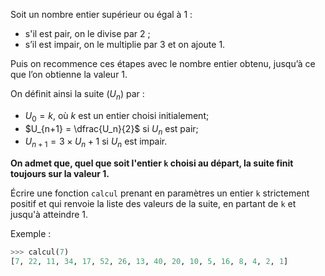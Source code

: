 Soit un nombre entier supérieur ou égal à 1 :

- s'il est pair, on le divise par 2 ;
- s’il est impair, on le multiplie par 3 et on ajoute 1.

Puis on recommence ces étapes avec le nombre entier obtenu, jusqu’à ce que l’on
obtienne la valeur 1.

On définit ainsi la suite $(U_n)$ par :

- $U_0=k$, où $k$ est un entier choisi initialement;
- $U_{n+1} = \dfrac{U_n}{2}$ si $U_n$ est pair;
- $U_{n+1} = 3 \times U_n + 1$ si $U_n$ est impair.

**On admet que, quel que soit l'entier `k` choisi au départ, la suite finit toujours sur la valeur 1.**

Écrire une fonction `calcul` prenant en paramètres un entier `k` strictement positif et qui renvoie la liste des valeurs de la suite, en partant de `k` et jusqu'à atteindre 1.

Exemple :

```python
>>> calcul(7)
[7, 22, 11, 34, 17, 52, 26, 13, 40, 20, 10, 5, 16, 8, 4, 2, 1]
```
